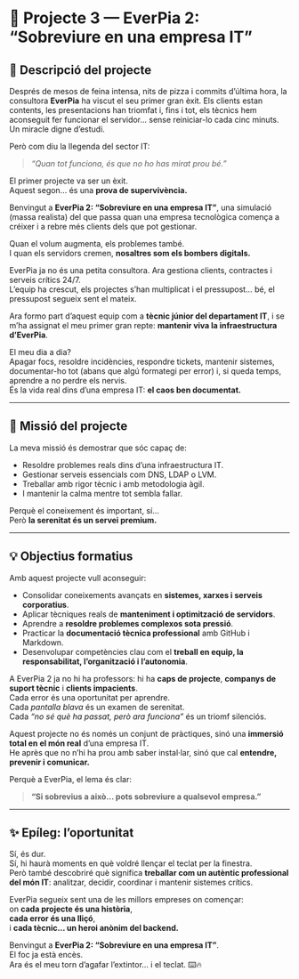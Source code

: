 # 🧯 Projecte 3 — EverPia 2: “Sobreviure en una empresa IT”

## 💼 Descripció del projecte

Després de mesos de feina intensa, nits de pizza i commits d’última hora, la consultora **EverPia** ha viscut el seu primer gran èxit. Els clients estan contents, les presentacions han triomfat i, fins i tot, els tècnics hem aconseguit fer funcionar el servidor… sense reiniciar-lo cada cinc minuts.  
Un miracle digne d’estudi.

Però com diu la llegenda del sector IT:  
> *“Quan tot funciona, és que no ho has mirat prou bé.”*

El primer projecte va ser un èxit.  
Aquest segon… és una **prova de supervivència.**

Benvingut a **EverPia 2: “Sobreviure en una empresa IT”**, una simulació (massa realista) del que passa quan una empresa tecnològica comença a créixer i a rebre més clients dels que pot gestionar.

Quan el volum augmenta, els problemes també.  
I quan els servidors cremen, **nosaltres som els bombers digitals.**

EverPia ja no és una petita consultora. Ara gestiona clients, contractes i serveis crítics 24/7.  
L’equip ha crescut, els projectes s’han multiplicat i el pressupost… bé, el pressupost segueix sent el mateix.

Ara formo part d’aquest equip com a **tècnic júnior del departament IT**, i se m’ha assignat el meu primer gran repte: **mantenir viva la infraestructura d’EverPia**.

El meu dia a dia?  
Apagar focs, resoldre incidències, respondre tickets, mantenir sistemes, documentar-ho tot (abans que algú formategi per error) i, si queda temps, aprendre a no perdre els nervis.  
És la vida real dins d’una empresa IT: **el caos ben documentat.**

---

## 🎯 Missió del projecte

La meva missió és demostrar que sóc capaç de:

- Resoldre problemes reals dins d’una infraestructura IT.  
- Gestionar serveis essencials com DNS, LDAP o LVM.  
- Treballar amb rigor tècnic i amb metodologia àgil.  
- I mantenir la calma mentre tot sembla fallar.

Perquè el coneixement és important, sí…  
Però **la serenitat és un servei premium.**

---

## 💡 Objectius formatius

Amb aquest projecte vull aconseguir:

- Consolidar coneixements avançats en **sistemes, xarxes i serveis corporatius**.  
- Aplicar tècniques reals de **manteniment i optimització de servidors**.  
- Aprendre a **resoldre problemes complexos sota pressió**.  
- Practicar la **documentació tècnica professional** amb GitHub i Markdown.  
- Desenvolupar competències clau com el **treball en equip, la responsabilitat, l’organització i l’autonomia**.

A EverPia 2 ja no hi ha professors: hi ha **caps de projecte**, **companys de suport tècnic** i **clients impacients**.  
Cada error és una oportunitat per aprendre.  
Cada *pantalla blava* és un examen de serenitat.  
Cada *“no sé què ha passat, però ara funciona”* és un triomf silenciós.

Aquest projecte no és només un conjunt de pràctiques, sinó una **immersió total en el món real** d’una empresa IT.  
He après que no n’hi ha prou amb saber instal·lar, sinó que cal **entendre, prevenir i comunicar.**

Perquè a EverPia, el lema és clar:  
> **“Si sobrevius a això... pots sobreviure a qualsevol empresa.”**

---

## ✨ Epíleg: l’oportunitat

Sí, és dur.  
Sí, hi haurà moments en què voldré llençar el teclat per la finestra.  
Però també descobriré què significa **treballar com un autèntic professional del món IT**: analitzar, decidir, coordinar i mantenir sistemes crítics.

EverPia segueix sent una de les millors empreses on començar:  
on **cada projecte és una història**,  
**cada error és una lliçó**,  
i **cada tècnic… un heroi anònim del backend.**

Benvingut a **EverPia 2: “Sobreviure en una empresa IT”**.  
El foc ja està encès.  
Ara és el meu torn d’agafar l’extintor… i el teclat. ⌨️🔥
